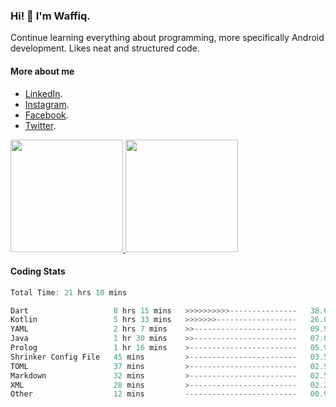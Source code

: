 ### Hi! 👋 I'm Waffiq.

Continue learning everything about programming, more specifically Android development. Likes neat and structured code.

#### More about me 
- [LinkedIn](https://www.linkedin.com/in/waffiqaziz/).
- [Instagram](https://www.instagram.com/waffiqaziz/).
- [Facebook](https://web.facebook.com/WaffiqAziz/).
- [Twitter](https://twitter.com/AzizWaffiq).

<p align="left">
<a href="https://github.com/waffiqaziz">
  <img height="180em" src="https://github-readme-stats-eight-theta.vercel.app/api?username=waffiqaziz&show_icons=true&theme=algolia&include_all_commits=true&count_private=true"/>
  <img height="180em" src="https://github-readme-stats-eight-theta.vercel.app/api/top-langs/?username=waffiqaziz&layout=compact&langs_count=8&theme=algolia"/>
</a>
</p>

#### Coding Stats
<!--START_SECTION:waka-->

```rust
Total Time: 21 hrs 10 mins

Dart                   8 hrs 15 mins   >>>>>>>>>>---------------   38.64 %
Kotlin                 5 hrs 33 mins   >>>>>>>------------------   26.02 %
YAML                   2 hrs 7 mins    >>-----------------------   09.97 %
Java                   1 hr 30 mins    >>-----------------------   07.05 %
Prolog                 1 hr 16 mins    >------------------------   05.96 %
Shrinker Config File   45 mins         >------------------------   03.51 %
TOML                   37 mins         >------------------------   02.94 %
Markdown               32 mins         >------------------------   02.53 %
XML                    28 mins         >------------------------   02.25 %
Other                  12 mins         -------------------------   00.94 %
```

<!--END_SECTION:waka-->

